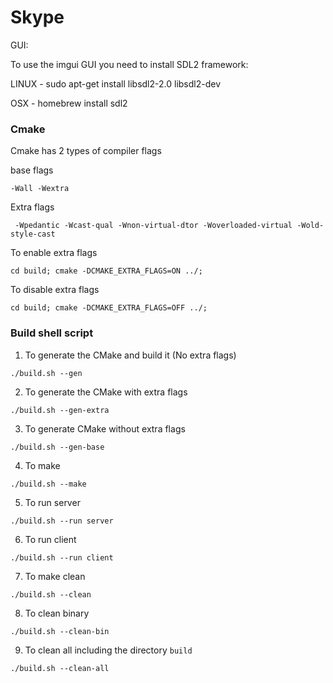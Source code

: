 # Skype

GUI:

To use the imgui GUI you need to install SDL2 framework:

LINUX - sudo apt-get install libsdl2-2.0 libsdl2-dev

OSX - homebrew install sdl2

### Cmake
Cmake has 2 types of compiler flags

base flags
```
-Wall -Wextra
```

Extra flags
```
 -Wpedantic -Wcast-qual -Wnon-virtual-dtor -Woverloaded-virtual -Wold-style-cast
```

To enable extra flags 
```
cd build; cmake -DCMAKE_EXTRA_FLAGS=ON ../; 
```

To disable extra flags
```
cd build; cmake -DCMAKE_EXTRA_FLAGS=OFF ../; 

```

### Build shell script

1. To generate the CMake and build it (No extra flags)
```
./build.sh --gen
```
2. To generate the CMake with extra flags
```
./build.sh --gen-extra
```
3. To generate CMake without extra flags
```
./build.sh --gen-base
```
4. To make
```
./build.sh --make
```
5. To run server
```
./build.sh --run server
```
6. To run client
```
./build.sh --run client
```
7. To make clean
```
./build.sh --clean
```
8. To clean binary 
```
./build.sh --clean-bin
```
9. To clean all including the directory `build`
```
./build.sh --clean-all
```
